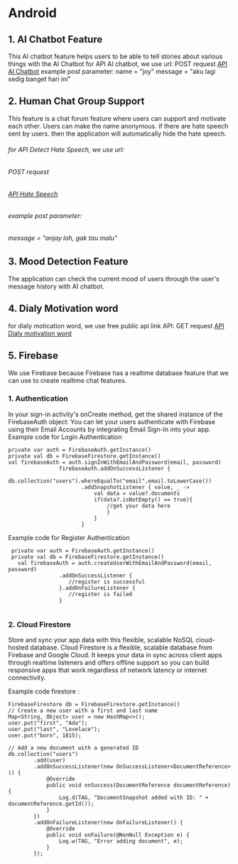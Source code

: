 # Android

## 1. AI Chatbot Feature
This AI chatbot feature helps users to be able to tell stories about various things with the AI Chatbot
for API AI chatbot, we use url:
POST request
[API AI Chatbot](https://asia-southeast2-soulmood.cloudfunctions.net/chatbot)
example post parameter:
name = "joy"
message = "aku lagi sedig banget hari ini"



## 2. Human Chat Group Support
This feature is a chat forum feature where users can support and motivate each other. Users can make the name anonymous.
if there are hate speech sent by users. then the application will automatically hide the hate speech.
###### for API Detect Hate Speech, we use url:
###### POST request
###### [API Hate Speech](https://soulmood.uc.r.appspot.com)
###### example post parameter:
###### message = "anjay loh, gak tau malu"







## 3. Mood Detection Feature
The application can check the current mood of users through the user's message history with AI chatbot.



## 4. Dialy Motivation word
for dialy motication word, we use free public api
link API: 
GET request
[API Dialy motivation word](https://api.quotable.io/random)

## 5. Firebase
We use Firebase because Firebase has a realtime database feature that we can use to create realtime chat features.

### 1. Authentication
In your sign-in activity's onCreate method, get the shared instance of the FirebaseAuth object:
You can let your users authenticate with Firebase using their Email Accounts by integrating Email Sign-In into your app.
Example code for Login Authentication
 ```
private var auth = FirebaseAuth.getInstance()
private val db = FirebaseFirestore.getInstance()
val firebaseAuth = auth.signInWithEmailAndPassword(email, password)
                 firebaseAuth.addOnSuccessListener {
                    db.collection("users").whereEqualTo("email",email.toLowerCase())
                        .addSnapshotListener { value, _ ->
                            val data = value?.documents
                            if(data?.isNotEmpty() == true){
                                //get your data here
                                }
                            }
                        }
```

Example code for Register Authentication
```
 private var auth = FirebaseAuth.getInstance()
 private val db = FirebaseFirestore.getInstance()
   val firebaseAuth = auth.createUserWithEmailAndPassword(email, password)
                .addOnSuccessListener {
                   //register is successful
                }.addOnFailureListener {
                   //register is failed
                }
            
```

### 2. Cloud Firestore
Store and sync your app data with this flexible, scalable NoSQL cloud-hosted database.
Cloud Firestore is a flexible, scalable database from Firebase and Google Cloud. It keeps your data in sync across client apps through realtime listeners and offers offline support so you can build responsive apps that work regardless of network latency or internet connectivity.

Example code firestore : 
```
FirebaseFirestore db = FirebaseFirestore.getInstance()
// Create a new user with a first and last name
Map<String, Object> user = new HashMap<>();
user.put("first", "Ada");
user.put("last", "Lovelace");
user.put("born", 1815);

// Add a new document with a generated ID
db.collection("users")
        .add(user)
        .addOnSuccessListener(new OnSuccessListener<DocumentReference>() {
            @Override
            public void onSuccess(DocumentReference documentReference) {
                Log.d(TAG, "DocumentSnapshot added with ID: " + documentReference.getId());
            }
        })
        .addOnFailureListener(new OnFailureListener() {
            @Override
            public void onFailure(@NonNull Exception e) {
                Log.w(TAG, "Error adding document", e);
            }
        });
```


